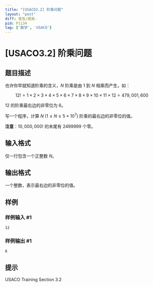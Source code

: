 ```yaml
---
title: "[USACO3.2] 阶乘问题"
layout: "post"
diff: 普及/提高-
pid: P1134
tag: ['数学', 'USACO']
---
```

# [USACO3.2] 阶乘问题
## 题目描述

也许你早就知道阶乘的含义，$N$ 阶乘是由 $1$ 到 $N$ 相乘而产生，如：

$$12!=1\times 2\times 3\times 4\times 5\times 6\times 7\times 8\times 9\times 10\times 11\times  12=479{,}001{,}600$$

$12$ 的阶乘最右边的非零位为 $6$。

写一个程序，计算 $N\ (1\le N\le5\times 10^7)$ 阶乘的最右边的非零位的值。

**注意**：$10{,}000{,}000!$ 的末尾有 $2499999$ 个零。
## 输入格式

仅一行包含一个正整数 $N$。

## 输出格式

一个整数，表示最右边的非零位的值。

## 样例

### 样例输入 #1
```
12
```
### 样例输出 #1
```
6
```
## 提示

USACO Training Section 3.2

